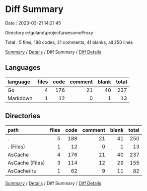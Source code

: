 # Diff Summary

Date : 2023-03-21 14:21:45

Directory e:\\goland\\project\\awesomeProxy

Total : 5 files,  188 codes, 21 comments, 41 blanks, all 250 lines

[Summary](results.md) / [Details](details.md) / Diff Summary / [Diff Details](diff-details.md)

## Languages
| language | files | code | comment | blank | total |
| :--- | ---: | ---: | ---: | ---: | ---: |
| Go | 4 | 176 | 21 | 40 | 237 |
| Markdown | 1 | 12 | 0 | 1 | 13 |

## Directories
| path | files | code | comment | blank | total |
| :--- | ---: | ---: | ---: | ---: | ---: |
| . | 5 | 188 | 21 | 41 | 250 |
| . (Files) | 1 | 12 | 0 | 1 | 13 |
| AsCache | 4 | 176 | 21 | 40 | 237 |
| AsCache (Files) | 3 | 114 | 12 | 29 | 155 |
| AsCache\\lru | 1 | 62 | 9 | 11 | 82 |

[Summary](results.md) / [Details](details.md) / Diff Summary / [Diff Details](diff-details.md)